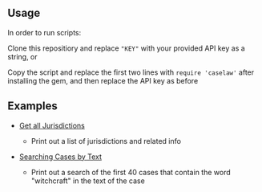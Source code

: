 ## Usage
In order to run scripts:

Clone this repositiory and replace `"KEY"` with your provided API key as a string, or

Copy the script and replace the first two lines with `require 'caselaw'` after installing the gem, and then replace the API key as before

## Examples

* [Get all Jurisdictions](jurisdictions.rb)
  * Print out a list of jurisdictions and related info

* [Searching Cases by Text](witchcraft.rb)
  * Print out a search of the first 40 cases that contain the word "witchcraft" in the text of the case